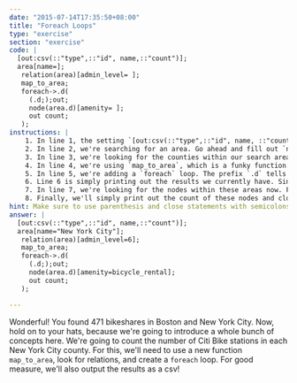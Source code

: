 ```yaml
---
date: "2015-07-14T17:35:50+08:00"
title: "Foreach Loops"
type: "exercise"
section: "exercise"
code: |
  [out:csv(::"type",::"id", name,::"count")];
  area[name=];
   relation(area)[admin_level= ];
   map_to_area;
   foreach->.d(
     (.d;);out;
     node(area.d)[amenity= ];
     out count;
   );
instructions: |
    1. In line 1, the setting `[out:csv(::"type",::"id", name, ::"count")];` makes the output a csv. The fields starting with `::` indicate an OSM special field.
    2. In line 2, we're searching for an area. Go ahead and fill out `name="New York City"`
    3. In line 3, we're looking for the counties within our search area. US counties in OSM are relations tagged as `admin_level=6`. Fill in that line
    4. In line 4, we're using `map_to_area`, which is a funky function. It's taking all the relations we found in the line above (the counties) and creating search areas out of them
    5. In line 5, we're adding a `foreach` loop. The prefix `.d` tells the loop to assign the loop results into this new set `.d`
    6. Line 6 is simply printing out the results we currently have. Since we haven't done anything yet, this will simply return the counties we found.
    7. In line 7, we're looking for the nodes within these areas now. Fill in the `bicycle_rental` for the tag.
    8. Finally, we'll simply print out the count of these nodes and close the loop! Let's run it.
hint: Make sure to use parenthesis and close statements with semicolons.
answer: |
  [out:csv(::"type",::"id", name,::"count")];
  area[name="New York City"];
   relation(area)[admin_level=6];
   map_to_area;
   foreach->.d(
     (.d;);out;
     node(area.d)[amenity=bicycle_rental];
     out count;
   );

---
```


Wonderful! You found 471 bikeshares in Boston and New York City. Now, hold on to your hats, because we're going to introduce a whole bunch of concepts here. We're going to count the number of Citi Bike stations in each New York City county. For this, we'll need to use a new function `map_to_area`, look for relations, and create a `foreach` loop. For good measure, we'll also output the results as a csv!

